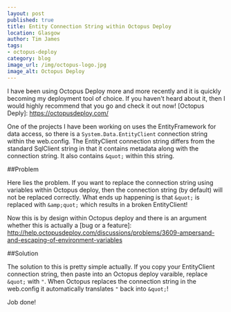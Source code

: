 ```yaml
---
layout: post
published: true
title: Entity Connection String within Octopus Deploy
location: Glasgow
author: Tim James
tags:
- octopus-deploy
category: blog
image_url: /img/octopus-logo.jpg
image_alt: Octopus Deploy
---
```


I have been using Octopus Deploy more and more recently and it is quickly becoming my deployment tool of choice. If you haven't heard about it, then I would highly recommend that you go and check it out now! [Octopus Deply]: https://octopusdeploy.com/

One of the projects I have been working on uses the EntityFramework for data access, so there is a `System.Data.EntityClient` connection string within the web.config. The EntityClient connection string differs from the standard SqlClient string in that it contains metadata along with the connection string. It also contains `&quot;` within this string.

<!--excerpt-->

##Problem

Here lies the problem. If you want to replace the connection string using variables within Octopus deploy, then the connection string (by default) will not be replaced correctly. What ends up happening is that `&quot;` is replaced with `&amp;quot;` which results in a broken EntityClient!

Now this is by design within Octopus deploy and there is an argument whether this is actually a [bug or a feature]: http://help.octopusdeploy.com/discussions/problems/3609-ampersand-and-escaping-of-environment-variables

##Solution

The solution to this is pretty simple actually. If you copy your EntityClient connection string, then paste into an Octopus deploy varaible, replace `&quot;` with `"`. When Octopus replaces the connection string in the web.config it automatically translates `"` back into `&quot;`!

Job done!
